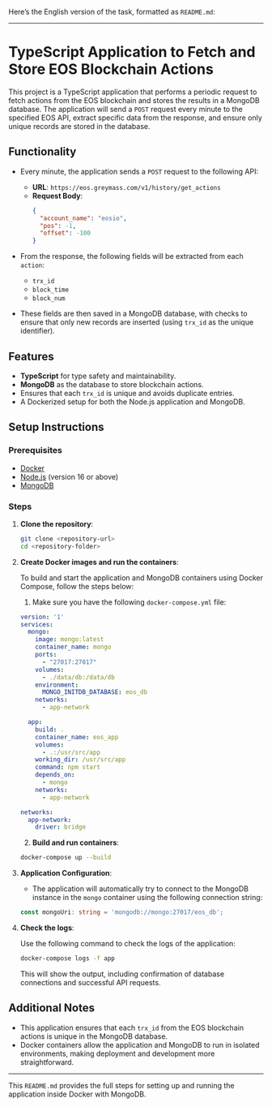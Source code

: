 Here’s the English version of the task, formatted as `README.md`:

---

# TypeScript Application to Fetch and Store EOS Blockchain Actions

This project is a TypeScript application that performs a periodic request to fetch actions from the EOS blockchain and stores the results in a MongoDB database. The application will send a `POST` request every minute to the specified EOS API, extract specific data from the response, and ensure only unique records are stored in the database.

## Functionality

- Every minute, the application sends a `POST` request to the following API:
  - **URL**: `https://eos.greymass.com/v1/history/get_actions`
  - **Request Body**:
    ```json
    {
      "account_name": "eosio",
      "pos": -1,
      "offset": -100
    }
    ```

- From the response, the following fields will be extracted from each `action`:
  - `trx_id`
  - `block_time`
  - `block_num`

- These fields are then saved in a MongoDB database, with checks to ensure that only new records are inserted (using `trx_id` as the unique identifier).

## Features

- **TypeScript** for type safety and maintainability.
- **MongoDB** as the database to store blockchain actions.
- Ensures that each `trx_id` is unique and avoids duplicate entries.
- A Dockerized setup for both the Node.js application and MongoDB.

## Setup Instructions

### Prerequisites

- [Docker](https://docs.docker.com/get-docker/)
- [Node.js](https://nodejs.org/) (version 16 or above)
- [MongoDB](https://www.mongodb.com/)

### Steps

1. **Clone the repository**:
   ```bash
   git clone <repository-url>
   cd <repository-folder>
   ```

2. **Create Docker images and run the containers**:
   
   To build and start the application and MongoDB containers using Docker Compose, follow the steps below:

   1. Make sure you have the following `docker-compose.yml` file:

   ```yaml
   version: '1'
   services:
     mongo:
       image: mongo:latest
       container_name: mongo
       ports:
         - "27017:27017"
       volumes:
         - ./data/db:/data/db
       environment:
         MONGO_INITDB_DATABASE: eos_db
       networks:
         - app-network

     app:
       build: .
       container_name: eos_app
       volumes:
         - .:/usr/src/app
       working_dir: /usr/src/app
       command: npm start
       depends_on:
         - mongo
       networks:
         - app-network

   networks:
     app-network:
       driver: bridge
   ```

   2. **Build and run containers**:

   ```bash
   docker-compose up --build
   ```

3. **Application Configuration**:

   - The application will automatically try to connect to the MongoDB instance in the `mongo` container using the following connection string:

   ```typescript
   const mongoUri: string = 'mongodb://mongo:27017/eos_db';
   ```

4. **Check the logs**:

   Use the following command to check the logs of the application:
   
   ```bash
   docker-compose logs -f app
   ```

   This will show the output, including confirmation of database connections and successful API requests.

## Additional Notes

- This application ensures that each `trx_id` from the EOS blockchain actions is unique in the MongoDB database.
- Docker containers allow the application and MongoDB to run in isolated environments, making deployment and development more straightforward.

---

This `README.md` provides the full steps for setting up and running the application inside Docker with MongoDB.
